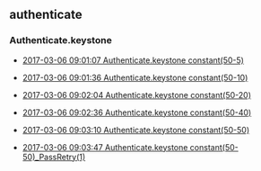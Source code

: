 
## authenticate

### Authenticate.keystone

- [2017-03-06 09:01:07 Authenticate.keystone constant(50-5)](https://godleon.github.io/osp_binary_test_result/0.0.28/authenticate/(20170306_090107)Authenticate.keystone-constant(50-5).html)

- [2017-03-06 09:01:36 Authenticate.keystone constant(50-10)](https://godleon.github.io/osp_binary_test_result/0.0.28/authenticate/(20170306_090136)Authenticate.keystone-constant(50-10).html)

- [2017-03-06 09:02:04 Authenticate.keystone constant(50-20)](https://godleon.github.io/osp_binary_test_result/0.0.28/authenticate/(20170306_090204)Authenticate.keystone-constant(50-20).html)

- [2017-03-06 09:02:36 Authenticate.keystone constant(50-40)](https://godleon.github.io/osp_binary_test_result/0.0.28/authenticate/(20170306_090236)Authenticate.keystone-constant(50-40).html)

- [2017-03-06 09:03:10 Authenticate.keystone constant(50-50)](https://godleon.github.io/osp_binary_test_result/0.0.28/authenticate/(20170306_090310)Authenticate.keystone-constant(50-50).html)

- [2017-03-06 09:03:47 Authenticate.keystone constant(50-50)_PassRetry(1)](https://godleon.github.io/osp_binary_test_result/0.0.28/authenticate/(20170306_090347)Authenticate.keystone-constant(50-50)_PassRetry(1).html)
